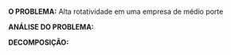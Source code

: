 **O PROBLEMA:** Alta rotatividade em uma empresa de médio porte

   

**ANÁLISE DO PROBLEMA:** 



**DECOMPOSIÇÃO:**



